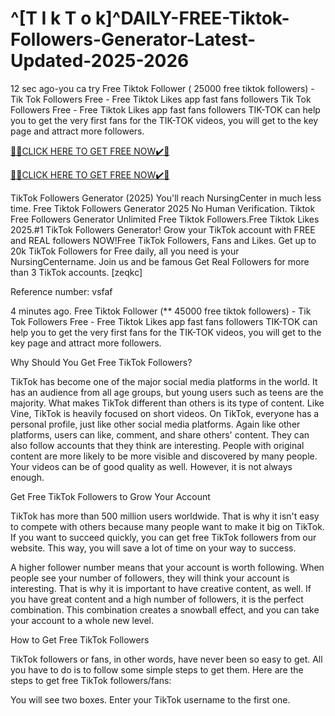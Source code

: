 # ^[T I k T o k]^DAILY-FREE-Tiktok-Followers-Generator-Latest-Updated-2025-2026
12 sec ago-you ca try Free Tiktok Follower ( 25000 free tiktok followers) - Tik Tok Followers Free - Free Tiktok Likes app fast fans followers Tik Tok Followers Free - Free Tiktok Likes app fast fans followers TIK-TOK can help you to get the very first fans for the TIK-TOK videos, you will get to the key page and attract more followers.


[🎁🎁CLICK HERE TO GET FREE NOW✔️🎁](https://www.aeroned.com/getmedia/35af5edc-2776-4bd6-ba06-05fa9744f344/newtiktokra.html.aspx)

[🎁🎁CLICK HERE TO GET FREE NOW✔️🎁](https://www.aeroned.com/getmedia/35af5edc-2776-4bd6-ba06-05fa9744f344/newtiktokra.html.aspx)



TikTok Followers Generator (2025) You'll reach NursingCenter in much less time. Free Tiktok Followers Generator 2025 No Human Verification. Tiktok Free Followers Generator Unlimited Free Tiktok Followers.Free Tiktok Likes 2025.#1 TikTok Followers Generator! Grow your TikTok account with FREE and REAL followers NOW!Free TikTok Followers, Fans and Likes. Get up to 20k TikTok Followers for Free daily, all you need is your NursingCentername. Join us and be famous Get Real Followers for more than 3 TikTok accounts. [zeqkc]

Reference number: vsfaf

4 minutes ago. Free Tiktok Follower (** 45000 free tiktok followers) - Tik Tok Followers Free - Free Tiktok Likes app fast fans followers TIK-TOK can help you to get the very first fans for the TIK-TOK videos, you will get to the key page and attract more followers.


Why Should You Get Free TikTok Followers?

TikTok has become one of the major social media platforms in the world. It has an audience from all age groups, but young users such as teens are the majority. What makes TikTok different than others is its type of content. Like Vine, TikTok is heavily focused on short videos. On TikTok, everyone has a personal profile, just like other social media platforms. Again like other platforms, users can like, comment, and share others' content. They can also follow accounts that they think are interesting. People with original content are more likely to be more visible and discovered by many people. Your videos can be of good quality as well. However, it is not always enough.


Get Free TikTok Followers to Grow Your Account

TikTok has more than 500 million users worldwide. That is why it isn't easy to compete with others because many people want to make it big on TikTok. If you want to succeed quickly, you can get free TikTok followers from our website. This way, you will save a lot of time on your way to success.

A higher follower number means that your account is worth following. When people see your number of followers, they will think your account is interesting. That is why it is important to have creative content, as well. If you have great content and a high number of followers, it is the perfect combination. This combination creates a snowball effect, and you can take your account to a whole new level.


How to Get Free TikTok Followers

TikTok followers or fans, in other words, have never been so easy to get. All you have to do is to follow some simple steps to get them. Here are the steps to get free TikTok followers/fans:

You will see two boxes. Enter your TikTok username to the first one.
